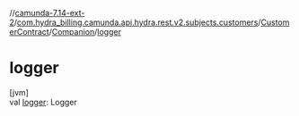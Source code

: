 //[camunda-7.14-ext-2](../../../../index.md)/[com.hydra_billing.camunda.api.hydra.rest.v2.subjects.customers](../../index.md)/[CustomerContract](../index.md)/[Companion](index.md)/[logger](logger.md)

# logger

[jvm]\
val [logger](logger.md): Logger
